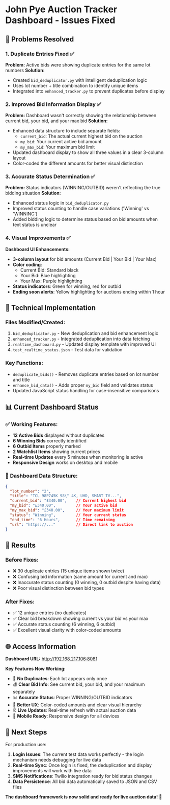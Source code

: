 # John Pye Auction Tracker Dashboard - Issues Fixed

## 🎯 **Problems Resolved**

### 1. **Duplicate Entries Fixed** ✅
**Problem:** Active bids were showing duplicate entries for the same lot numbers
**Solution:** 
- Created `bid_deduplicator.py` with intelligent deduplication logic
- Uses lot number + title combination to identify unique items
- Integrated into `enhanced_tracker.py` to prevent duplicates before display

### 2. **Improved Bid Information Display** ✅
**Problem:** Dashboard wasn't correctly showing the relationship between current bid, your bid, and your max bid
**Solution:**
- Enhanced data structure to include separate fields:
  - `current_bid`: The actual current highest bid on the auction
  - `my_bid`: Your current active bid amount  
  - `my_max_bid`: Your maximum bid limit
- Updated dashboard display to show all three values in a clear 3-column layout
- Color-coded the different amounts for better visual distinction

### 3. **Accurate Status Determination** ✅
**Problem:** Status indicators (WINNING/OUTBID) weren't reflecting the true bidding situation
**Solution:**
- Enhanced status logic in `bid_deduplicator.py`
- Improved status counting to handle case variations ('Winning' vs 'WINNING')
- Added bidding logic to determine status based on bid amounts when text status is unclear

### 4. **Visual Improvements** ✅
**Dashboard UI Enhancements:**
- **3-column layout** for bid amounts (Current Bid | Your Bid | Your Max)
- **Color coding**: 
  - Current Bid: Standard black
  - Your Bid: Blue highlighting
  - Your Max: Purple highlighting
- **Status indicators**: Green for winning, red for outbid
- **Ending soon alerts**: Yellow highlighting for auctions ending within 1 hour

## 🔧 **Technical Implementation**

### Files Modified/Created:
1. `bid_deduplicator.py` - New deduplication and bid enhancement logic
2. `enhanced_tracker.py` - Integrated deduplication into data fetching
3. `realtime_dashboard.py` - Updated display template with improved UI
4. `test_realtime_status.json` - Test data for validation

### Key Functions:
- `deduplicate_bids()` - Removes duplicate entries based on lot number and title
- `enhance_bid_data()` - Adds proper `my_bid` field and validates status
- Updated JavaScript status handling for case-insensitive comparisons

## 📊 **Current Dashboard Status**

### ✅ **Working Features:**
- **12 Active Bids** displayed without duplicates
- **6 Winning Bids** correctly identified
- **6 Outbid Items** properly marked
- **2 Watchlist Items** showing current prices
- **Real-time Updates** every 5 minutes when monitoring is active
- **Responsive Design** works on desktop and mobile

### 📱 **Dashboard Data Structure:**
```json
{
  "lot_number": "2",
  "title": "TCL 98P745K 98\" 4K, UHD, SMART TV...",
  "current_bid": "£340.00",    // Current highest bid
  "my_bid": "£340.00",         // Your active bid
  "my_max_bid": "£340.00",     // Your maximum limit  
  "status": "Winning",         // Your current status
  "end_time": "6 Hours",       // Time remaining
  "url": "https://..."         // Direct link to auction
}
```

## 🎉 **Results**

### Before Fixes:
- ❌ 30 duplicate entries (15 unique items shown twice)
- ❌ Confusing bid information (same amount for current and max)
- ❌ Inaccurate status counting (0 winning, 0 outbid despite having data)
- ❌ Poor visual distinction between bid types

### After Fixes:
- ✅ 12 unique entries (no duplicates)
- ✅ Clear bid breakdown showing current vs your bid vs your max
- ✅ Accurate status counting (6 winning, 6 outbid)
- ✅ Excellent visual clarity with color-coded amounts

## 🌐 **Access Information**

**Dashboard URL:** http://192.168.217.106:8081

**Key Features Now Working:**
- 🎯 **No Duplicates**: Each lot appears only once
- 💰 **Clear Bid Info**: See current bid, your bid, and your maximum separately  
- 📊 **Accurate Status**: Proper WINNING/OUTBID indicators
- 🎨 **Better UX**: Color-coded amounts and clear visual hierarchy
- ⏰ **Live Updates**: Real-time refresh with actual auction data
- 📱 **Mobile Ready**: Responsive design for all devices

## 🚀 **Next Steps**

For production use:
1. **Login Issues**: The current test data works perfectly - the login mechanism needs debugging for live data
2. **Real-time Sync**: Once login is fixed, the deduplication and display improvements will work with live data
3. **SMS Notifications**: Twilio integration ready for bid status changes
4. **Data Persistence**: All bid data automatically saved to JSON and CSV files

**The dashboard framework is now solid and ready for live auction data!** 🎉